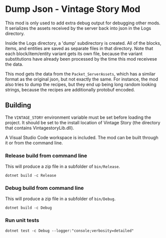 # Dump Json - Vintage Story Mod

This mod is only used to add extra debug output for debugging other mods. It serializes the assets received by the server back into json in the Logs directory.

Inside the Logs directory, a 'dump' subdirectory is created. All of the blocks, items, and entities are saved as separate files in that directory. Note that each block/item/entity variant gets its own file, because the variant substitutions have already been processed by the time this mod receivese the data.

This mod gets the data from the `Packet_ServerAssets`, which has a similar format as the original json, but not exactly the same. For instance, the mod also tries to dump the recipes, but they end up being long random looking strings, because the recipes are additionally protobuf encoded.

## Building

The `VINTAGE_STORY` environment variable must be set before loading the
project. It should be set to the install location of Vintage Story (the
directory that contains VintagestoryLib.dll).

A Visual Studio Code workspace is included. The mod can be built through it or
from the command line.

### Release build from command line

This will produce a zip file in a subfolder of `bin/Release`.
```
dotnet build -c Release
```

### Debug build from command line

This will produce a zip file in a subfolder of `bin/Debug`.
```
dotnet build -c Debug
```

### Run unit tests

```
dotnet test -c Debug --logger:"console;verbosity=detailed"
```
